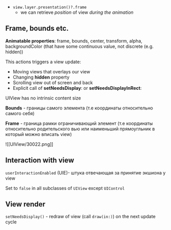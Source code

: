 - `view.layer.presentation()?.frame`
	- we can retrieve *position* of view *during the animation*

## Frame, bounds etc.

**Animatable properties**: frame, bounds, center, transform, alpha, backgroundColor (that have some continuous value, not discrete (e.g. hidden))

This actions triggers a view update:

- Moving views that overlays our view
- Changing **hidden** property
- Scrolling view out of screen and back
- Explicit call of **setNeedsDisplay**: or **setNeedsDisplayInRect**:

UIView has no intrinsic content size 

**Bounds** - границы самого элемента (т.е координаты относительно самого себя)

**Frame** - граница рамки ограничивающий элемент (т.е координаты относительно родительского вью или наименьший прямоугльник в который можно вписать view)

![[UIView/30022.png]]

## Interaction with view

`userInteractionEnabled` (UIE)- штука отвечающая за принятие экшиона у view 

Set to `false` in all subclasses of `UIView` except `UIControl`

## View render

`setNeedsDisplay()` - redraw of view (call `draw(in:)`) on the next update cycle
